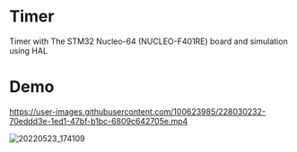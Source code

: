 # Timer
Timer with The STM32 Nucleo-64 (NUCLEO-F401RE) board and simulation using HAL 

# Demo

https://user-images.githubusercontent.com/100623985/228030232-70eddd3e-1ed1-47bf-b1bc-6809c642705e.mp4



![20220523_174109](https://user-images.githubusercontent.com/100623985/228029556-0a3e8d68-f599-44c2-96b2-4edd64bae311.jpg)

